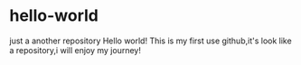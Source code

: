 # hello-world
just a another repository
Hello world!
This is my first use github,it's look like a repository,i will enjoy my journey!
